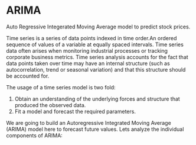 # ARIMA
Auto Regressive Integerated Moving Average model to predict stock prices.

Time series is a series of data points indexed in time order.An ordered sequence of values of a variable at equally spaced 
intervals.
Time series data often arises when monitoring industrial processes or tracking corporate business metrics.
Time series analysis accounts for the fact that data points taken over time may have an internal structure (such as 
autocorrelation, trend or seasonal variation) and that this structure should be accounted for.

The usage of a time series model is two fold:
1. Obtain an understanding of the underlying forces and structure that produced the observed data.
2. Fit a model and forecast the required parameters. 

We are going to build an Autoregressive Integrated Moving Average (ARIMA) model here to forecast future values.
Lets analyze the individual components of ARIMA:
